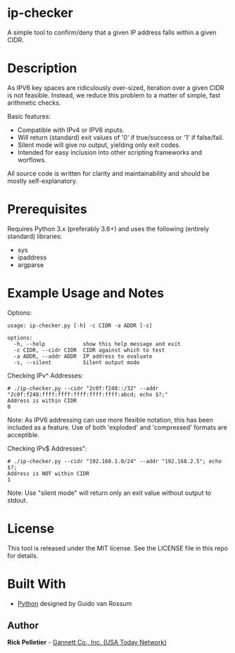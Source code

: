 # ip-checker

A simple tool to confirm/deny that a given IP address falls within a given CIDR.

# Description

As IPV6 key spaces are ridiculously over-sized, iteration over a given CIDR is not feasible. Instead, we reduce this problem to a matter of simple, fast arithmetic checks.

Basic features:
* Compatible with IPv4 or IPV6 inputs.
* Will return (standard) exit values of '0' if true/success or '1' if false/fail.
* Silent mode will give no output, yielding only exit codes.
* Intended for easy inclusion into other scripting frameworks and worflows.

All source code is written for clarity and maintainability and should be mostly self-explanatory.

# Prerequisites

Requires Python 3.x (preferably 3.6+) and uses the following (entirely standard) libraries:
* sys
* ipaddress
* argparse

# Example Usage and Notes

Options:
```
usage: ip-checker.py [-h] -c CIDR -a ADDR [-s]

options:
  -h, --help            show this help message and exit
  -c CIDR, --cidr CIDR  CIDR against which to test
  -a ADDR, --addr ADDR  IP address to evaluate
  -s, --silent          Silent output mode
```

Checking IPv^ Addresses:
```
# ./ip-checker.py --cidr "2c0f:f248::/32" --addr "2c0f:f248:ffff:ffff:ffff:ffff:ffff:abcd; echo $?;"
Address is within CIDR
0
```
Note: As IPV6 addressing can use more flexible notation, this has been included as a feature. Use of both 'exploded' and 'compressed' formats are acceptible.

Checking IPv$ Addresses":
```
# ./ip-checker.py --cidr "192.168.1.0/24" --addr "192.168.2.5"; echo $?;
Address is NOT within CIDR
1
```

Note: Use "silent mode" will return only an exit value without output to stdout.

# License

This tool is released under the MIT license. See the LICENSE file in this repo for details.

# Built With

* [Python](https://www.python.org) designed by Guido van Rossum

## Author

**Rick Pelletier** - [Gannett Co., Inc. (USA Today Network)](https://www.usatoday.com/)
